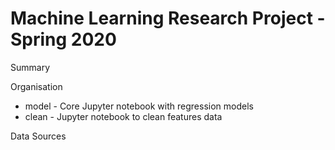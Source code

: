 # Machine Learning Research Project - Spring 2020

Summary



Organisation

- model - Core Jupyter notebook with regression models
- clean - Jupyter notebook to clean features data

Data Sources
